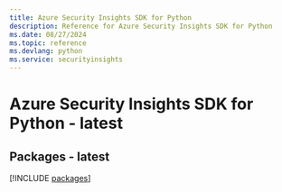 ```yaml
---
title: Azure Security Insights SDK for Python
description: Reference for Azure Security Insights SDK for Python
ms.date: 08/27/2024
ms.topic: reference
ms.devlang: python
ms.service: securityinsights
---
```

# Azure Security Insights SDK for Python - latest
## Packages - latest
[!INCLUDE [packages](security-insights-index.md)]